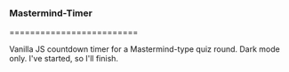 ### Mastermind-Timer

=========================

Vanilla JS countdown timer for a Mastermind-type quiz round. Dark mode only.
I've started, so I'll finish.
